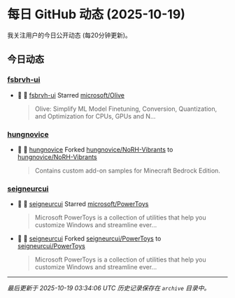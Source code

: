 # 每日 GitHub 动态 (2025-10-19)

我关注用户的今日公开动态 (每20分钟更新)。

## 今日动态

### [fsbrvh-ui](https://github.com/fsbrvh-ui)
- 🌟 👤 [fsbrvh-ui](https://github.com/fsbrvh-ui) Starred [microsoft/Olive](https://github.com/microsoft/Olive)
  > Olive: Simplify ML Model Finetuning, Conversion, Quantization, and Optimization for CPUs, GPUs and N...

### [hungnovice](https://github.com/hungnovice)
- 🍴 👤 [hungnovice](https://github.com/hungnovice) Forked [hungnovice/NoRH-Vibrants](https://github.com/hungnovice/NoRH-Vibrants) to [hungnovice/NoRH-Vibrants](https://github.com/hungnovice/NoRH-Vibrants)
  > Contains custom add-on samples for Minecraft Bedrock Edition.

### [seigneurcui](https://github.com/seigneurcui)
- 🌟 👤 [seigneurcui](https://github.com/seigneurcui) Starred [microsoft/PowerToys](https://github.com/microsoft/PowerToys)
  > Microsoft PowerToys is a collection of utilities that help you customize Windows and streamline ever...
- 🍴 👤 [seigneurcui](https://github.com/seigneurcui) Forked [seigneurcui/PowerToys](https://github.com/seigneurcui/PowerToys) to [seigneurcui/PowerToys](https://github.com/seigneurcui/PowerToys)
  > Microsoft PowerToys is a collection of utilities that help you customize Windows and streamline ever...


---
*最后更新于 2025-10-19 03:34:06 UTC*
*历史记录保存在 `archive` 目录中。*
